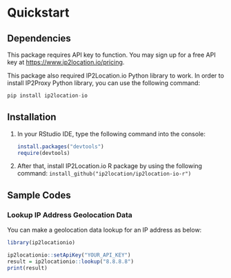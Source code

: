 # Quickstart

## Dependencies

This package requires API key to function. You may sign up for a free API key at <https://www.ip2location.io/pricing>.

This package also required IP2Location.io Python library to work. In order to install IP2Proxy Python library, you can use the following command:

   ```Python
   pip install ip2location-io
   ```

## Installation

1. In your RStudio IDE, type the following command into the console:

   ```R
   install.packages("devtools")
   require(devtools)
   ```

2. After that, install IP2Location.io R package by using the following command: `install_github("ip2location/ip2location-io-r")`

## Sample Codes

### Lookup IP Address Geolocation Data

You can make a geolocation data lookup for an IP address as below:

``` r
library(ip2locationio)

ip2locationio::setApiKey("YOUR_API_KEY")
result = ip2locationio::lookup("8.8.8.8")
print(result)
```
